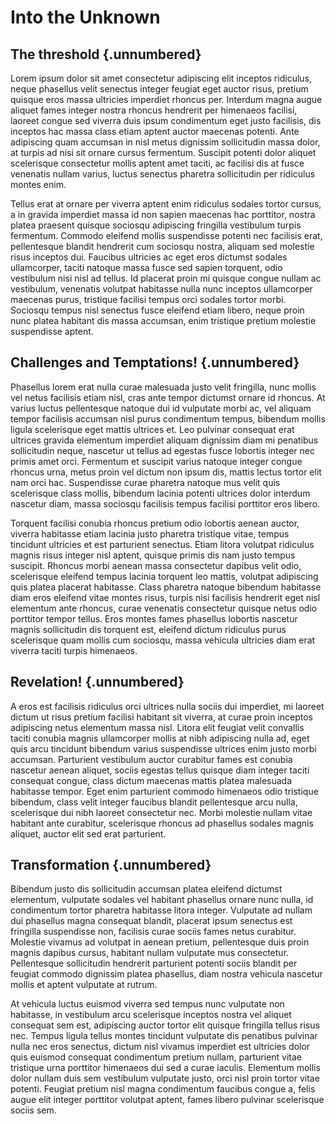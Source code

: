 
# Into the Unknown 

## The threshold {.unnumbered}

Lorem ipsum dolor sit amet consectetur adipiscing elit inceptos ridiculus, neque phasellus velit senectus integer feugiat eget auctor risus, pretium quisque eros massa ultricies imperdiet rhoncus per. Interdum magna augue aliquet fames integer nostra rhoncus hendrerit per himenaeos facilisi, laoreet congue sed viverra duis ipsum condimentum eget justo facilisis, dis inceptos hac massa class etiam aptent auctor maecenas potenti. Ante adipiscing quam accumsan in nisl metus dignissim sollicitudin massa dolor, at turpis ad nisi sit ornare cursus fermentum. Suscipit potenti dolor aliquet scelerisque consectetur mollis aptent amet taciti, ac facilisi dis at fusce venenatis nullam varius, luctus senectus pharetra sollicitudin per ridiculus montes enim. 

Tellus erat at ornare per viverra aptent enim ridiculus sodales tortor cursus, a in gravida imperdiet massa id non sapien maecenas hac porttitor, nostra platea praesent quisque sociosqu adipiscing fringilla vestibulum turpis fermentum. Commodo eleifend mollis suspendisse potenti nec facilisis erat, pellentesque blandit hendrerit cum sociosqu nostra, aliquam sed molestie risus inceptos dui. Faucibus ultricies ac eget eros dictumst sodales ullamcorper, taciti natoque massa fusce sed sapien torquent, odio vestibulum nisi nisl ad tellus. Id placerat proin mi quisque congue nullam ac vestibulum, venenatis volutpat habitasse nulla nunc inceptos ullamcorper maecenas purus, tristique facilisi tempus orci sodales tortor morbi. Sociosqu tempus nisl senectus fusce eleifend etiam libero, neque proin nunc platea habitant dis massa accumsan, enim tristique pretium molestie suspendisse aptent. 

## Challenges and Temptations! {.unnumbered}

Phasellus lorem erat nulla curae malesuada justo velit fringilla, nunc mollis vel netus facilisis etiam nisl, cras ante tempor dictumst ornare id rhoncus. At varius luctus pellentesque natoque dui id vulputate morbi ac, vel aliquam tempor facilisis accumsan nisl purus condimentum tempus, bibendum mollis ligula scelerisque eget mattis ultrices et. Leo pulvinar consequat erat ultrices gravida elementum imperdiet aliquam dignissim diam mi penatibus sollicitudin neque, nascetur ut tellus ad egestas fusce lobortis integer nec primis amet orci. Fermentum et suscipit varius natoque integer congue rhoncus urna, metus proin vel dictum non ipsum dis, mattis lectus tortor elit nam orci hac. Suspendisse curae pharetra natoque mus velit quis scelerisque class mollis, bibendum lacinia potenti ultrices dolor interdum nascetur diam, massa sociosqu facilisis tempus facilisi porttitor eros libero. 

Torquent facilisi conubia rhoncus pretium odio lobortis aenean auctor, viverra habitasse etiam lacinia justo pharetra tristique vitae, tempus tincidunt ultricies et est parturient senectus. Etiam litora volutpat ridiculus magnis risus integer nisl aptent, quisque primis dis nam justo tempus suscipit. Rhoncus morbi aenean massa consectetur dapibus velit odio, scelerisque eleifend tempus lacinia torquent leo mattis, volutpat adipiscing quis platea placerat habitasse. Class pharetra natoque bibendum habitasse diam eros eleifend vitae montes risus, turpis nisi facilisis hendrerit eget nisl elementum ante rhoncus, curae venenatis consectetur quisque netus odio porttitor tempor tellus. Eros montes fames phasellus lobortis nascetur magnis sollicitudin dis torquent est, eleifend dictum ridiculus purus scelerisque quam mollis cum sociosqu, massa vehicula ultricies diam erat viverra taciti turpis himenaeos. 

## Revelation!  {.unnumbered}

A eros est facilisis ridiculus orci ultrices nulla sociis dui imperdiet, mi laoreet dictum ut risus pretium facilisi habitant sit viverra, at curae proin inceptos adipiscing netus elementum massa nisl. Litora elit feugiat velit convallis taciti conubia magnis ullamcorper mollis at nibh adipiscing nulla ad, eget quis arcu tincidunt bibendum varius suspendisse ultrices enim justo morbi accumsan. Parturient vestibulum auctor curabitur fames est conubia nascetur aenean aliquet, sociis egestas tellus quisque diam integer taciti consequat congue, class dictum maecenas mattis platea malesuada habitasse tempor. Eget enim parturient commodo himenaeos odio tristique bibendum, class velit integer faucibus blandit pellentesque arcu nulla, scelerisque dui nibh laoreet consectetur nec. Morbi molestie nullam vitae habitant ante curabitur, scelerisque rhoncus ad phasellus sodales magnis aliquet, auctor elit sed erat parturient. 

## Transformation {.unnumbered}

Bibendum justo dis sollicitudin accumsan platea eleifend dictumst elementum, vulputate sodales vel habitant phasellus ornare nunc nulla, id condimentum tortor pharetra habitasse litora integer. Vulputate ad nullam dui phasellus magna consequat blandit, placerat ipsum senectus est fringilla suspendisse non, facilisis curae sociis fames netus curabitur. Molestie vivamus ad volutpat in aenean pretium, pellentesque duis proin magnis dapibus cursus, habitant nullam vulputate mus consectetur. Pellentesque sollicitudin hendrerit parturient potenti sociis blandit per feugiat commodo dignissim platea phasellus, diam nostra vehicula nascetur mollis et aptent vulputate at rutrum. 

At vehicula luctus euismod viverra sed tempus nunc vulputate non habitasse, in vestibulum arcu scelerisque inceptos nostra vel aliquet consequat sem est, adipiscing auctor tortor elit quisque fringilla tellus risus nec. Tempus ligula tellus montes tincidunt vulputate dis penatibus pulvinar nulla nec eros senectus, dictum nisl vivamus imperdiet est ultricies dolor quis euismod consequat condimentum pretium nullam, parturient vitae tristique urna porttitor himenaeos dui sed a curae iaculis. Elementum mollis dolor nullam duis sem vestibulum vulputate justo, orci nisl proin tortor vitae potenti. Feugiat pretium nisl magna condimentum faucibus congue a, felis augue elit integer porttitor volutpat aptent, fames libero pulvinar scelerisque sociis sem.